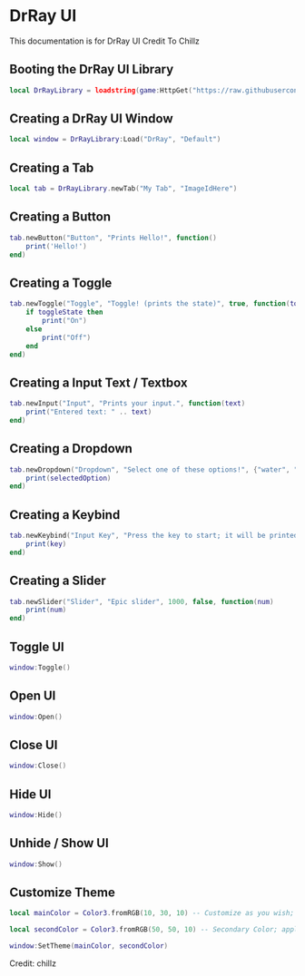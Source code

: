 # DrRay UI
This documentation is for DrRay UI Credit To Chillz

## Booting the DrRay UI Library
```lua
local DrRayLibrary = loadstring(game:HttpGet("https://raw.githubusercontent.com/AZYsGithub/DrRay-UI-Library/main/DrRay.lua"))()
```




## Creating a DrRay UI Window
```lua
local window = DrRayLibrary:Load("DrRay", "Default")
```

## Creating a Tab
```lua
local tab = DrRayLibrary.newTab("My Tab", "ImageIdHere")
```

## Creating a Button
```lua
tab.newButton("Button", "Prints Hello!", function()
    print('Hello!')
end)
```

## Creating a Toggle
```lua
tab.newToggle("Toggle", "Toggle! (prints the state)", true, function(toggleState)
    if toggleState then
        print("On")
    else
        print("Off")
    end
end)
```

## Creating a Input Text / Textbox
```lua
tab.newInput("Input", "Prints your input.", function(text)
    print("Entered text: " .. text)
end)
```

## Creating a Dropdown
```lua
tab.newDropdown("Dropdown", "Select one of these options!", {"water", "dog", "air", "bb", "airplane", "wohhho", "yeay", "delete"}, function(selectedOption)
    print(selectedOption)
end)
```

## Creating a Keybind
```lua
tab.newKeybind("Input Key", "Press the key to start; it will be printed out.", function(key)
    print(key)
end)
```

## Creating a Slider
```lua
tab.newSlider("Slider", "Epic slider", 1000, false, function(num)
    print(num)
end)
```

## Toggle UI
```lua
window:Toggle()
```

## Open UI
```lua
window:Open()
```

## Close UI
```lua
window:Close()
```

## Hide UI
```lua
window:Hide()
```

## Unhide / Show UI
```lua
window:Show()
```

## Customize Theme
```lua
local mainColor = Color3.fromRGB(10, 30, 10) -- Customize as you wish; these are in RGB format. (mainColor applies to main colors like background, buttons, etc.)

local secondColor = Color3.fromRGB(50, 50, 10) -- Secondary Color; applies to Toggle when activated and slider background.

window:SetTheme(mainColor, secondColor)
```
Credit: chillz
